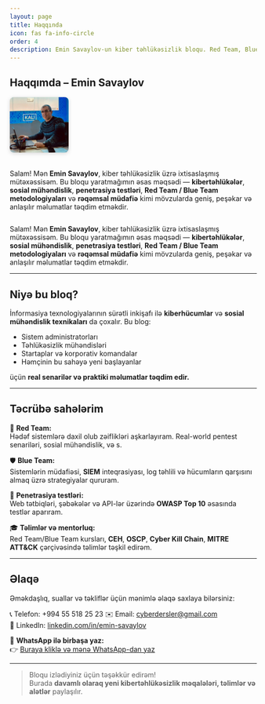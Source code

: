 ```yaml
---
layout: page
title: Haqqında
icon: fas fa-info-circle
order: 4
description: Emin Savaylov-un kiber təhlükəsizlik bloqu. Red Team, Blue Team, penetrasiya testləri və sosial mühəndislik üzrə praktiki biliklər, SEO dostu məqalələr və təlimlər.
---
```


## Haqqımda – Emin Savaylov
<div style="display: flex; align-items: center; gap: 20px; flex-wrap: wrap;">
  <img src="/assets/images/emin.jpg" alt="Emin Savaylov" style="width: 120px; height: auto; border-radius: 8px; box-shadow: 0 2px 8px rgba(0,0,0,0.15);">
  
  <div>
    <p>Salam! Mən <strong>Emin Savaylov</strong>, kiber təhlükəsizlik üzrə ixtisaslaşmış mütəxəssisəm. Bu bloqu yaratmağımın əsas məqsədi — <strong>kibertəhlükələr</strong>, <strong>sosial mühəndislik</strong>, <strong>penetrasiya testləri</strong>, <strong>Red Team / Blue Team metodologiyaları</strong> və <strong>rəqəmsal müdafiə</strong> kimi mövzularda geniş, peşəkar və anlaşılır məlumatlar təqdim etməkdir.</p>
  </div>
</div>

Salam! Mən **Emin Savaylov**, kiber təhlükəsizlik üzrə ixtisaslaşmış mütəxəssisəm. Bu bloqu yaratmağımın əsas məqsədi — **kibertəhlükələr**, **sosial mühəndislik**, **penetrasiya testləri**, **Red Team / Blue Team metodologiyaları** və **rəqəmsal müdafiə** kimi mövzularda geniş, peşəkar və anlaşılır məlumatlar təqdim etməkdir.

---

## Niyə bu bloq?

İnformasiya texnologiyalarının sürətli inkişafı ilə **kiberhücumlar** və **sosial mühəndislik texnikaları** da çoxalır. Bu blog:

- Sistem administratorları
- Təhlükəsizlik mühəndisləri
- Startaplar və korporativ komandalar
- Həmçinin bu sahəyə yeni başlayanlar

üçün **real senarilər və praktiki məlumatlar təqdim edir.**

---

## Təcrübə sahələrim

🔐 **Red Team:**  
Hədəf sistemlərə daxil olub zəiflikləri aşkarlayıram. Real-world pentest senariləri, sosial mühəndislik, və s.

🛡️ **Blue Team:**  
Sistemlərin müdafiəsi, **SIEM** inteqrasiyası, log təhlili və hücumların qarşısını almaq üzrə strategiyalar qururam.

🧪 **Penetrasiya testləri:**  
Web tətbiqləri, şəbəkələr və API-lər üzərində **OWASP Top 10** əsasında testlər aparıram.

🎓 **Təlimlər və mentorluq:**  
Red Team/Blue Team kursları, **CEH**, **OSCP**, **Cyber Kill Chain**, **MITRE ATT&CK** çərçivəsində təlimlər təşkil edirəm.

---

## Əlaqə

Əməkdaşlıq, suallar və təkliflər üçün mənimlə əlaqə saxlaya bilərsiniz:

📞 Telefon: +994 55 518 25 23
✉️ Email: [cyberdersler@gmail.com](mailto:cyberdersler@gmail.com)  
🔗 LinkedIn: [linkedin.com/in/emin-savaylov](https://linkedin.com/in/emin-savaylov)

💬 **WhatsApp ilə birbaşa yaz:**  
👉 [Buraya kliklə və mənə WhatsApp-dan yaz](https://wa.me/994555182523?text=Salam%2C%20Emin%20b%C9%99y%21%20Bloqunuz%20haqq%C4%B1nda%20%C9%99lav%C9%99%20m%C9%99lumat%20almaq%20ist%C9%99yir%C9%99m.)

---

> Bloqu izlədiyiniz üçün təşəkkür edirəm!  
> Burada **davamlı olaraq yeni kibertəhlükəsizlik məqalələri, təlimlər və alətlər** paylaşılır.
